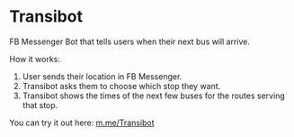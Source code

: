 # Transibot

FB Messenger Bot that tells users when their next bus will arrive.

How it works:

1. User sends their location in FB Messenger.
2. Transibot asks them to choose which stop they want.
3. Transibot shows the times of the next few buses for the routes serving that stop.

You can try it out here:
<a href="https://m.me/Transibot">m.me/Transibot</a>



